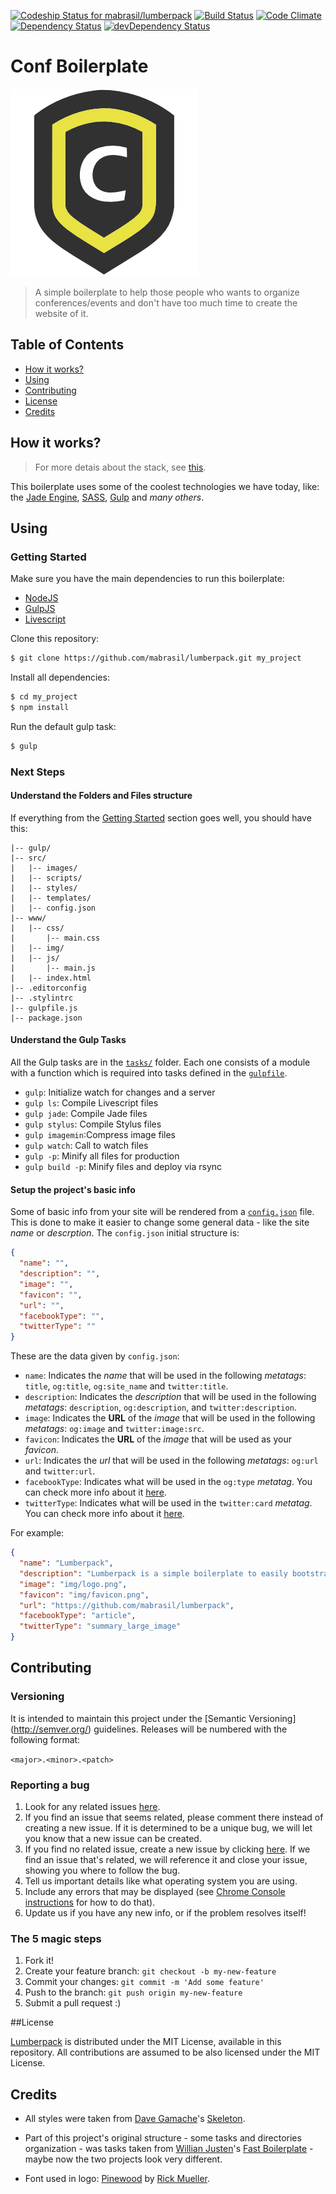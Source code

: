 [ ![Codeship Status for mabrasil/lumberpack](https://codeship.com/projects/e5c0fd40-146c-0133-f7df-26b4121038d9/status?branch=master)](https://codeship.com/projects/93079)
[![Build Status](https://travis-ci.org/mabrasil/lumberpack.svg?branch=master)](https://travis-ci.org/mabrasil/lumberpack)
[![Code Climate](https://codeclimate.com/github/mabrasil/lumberpack/badges/gpa.svg)](https://codeclimate.com/github/mabrasil/lumberpack)
[![Dependency Status](https://david-dm.org/mabrasil/lumberpack.png)](https://david-dm.org/mabrasil/lumberpack)
[![devDependency Status](https://david-dm.org/mabrasil/lumberpack/dev-status.svg)](https://david-dm.org/mabrasil/lumberpack#info=devDependencies)

# Conf Boilerplate

![Logo](src/images/logo.png)

> A simple boilerplate to help those people who wants to organize conferences/events and don't have too much time to create the website of it.

## Table of Contents

- [How it works?](#how-it-works)
- [Using](#using)
- [Contributing](#contributing)
- [License](#license)
- [Credits](#credits)

## How it works?

> For more detais about the stack, see [this](docs/how-it-works.md).

This boilerplate uses some of the coolest technologies we have today, like:
the [Jade Engine](http://jade-lang.com/), [SASS](http://sass-lang.com/),
[Gulp](http://gulpjs.com/) and *many others*.

## Using

### Getting Started

Make sure you have the main dependencies to run this boilerplate:

- [NodeJS](http://nodejs.org/)
- [GulpJS](http://gulpjs.com/)
- [Livescript](http://livescript.net/)

Clone this repository:

```sh
$ git clone https://github.com/mabrasil/lumberpack.git my_project
```

Install all dependencies:

```sh
$ cd my_project
$ npm install
```

Run the default gulp task:

```sh
$ gulp
```

### Next Steps

#### Understand the Folders and Files structure

If everything from the [Getting Started](#getting-started) section goes well, you should have this:

```
|-- gulp/
|-- src/
|   |-- images/
|   |-- scripts/
|   |-- styles/
|   |-- templates/
|   |-- config.json
|-- www/
|   |-- css/
|       |-- main.css
|   |-- img/
|   |-- js/
|       |-- main.js
|   |-- index.html
|-- .editorconfig
|-- .stylintrc
|-- gulpfile.js
|-- package.json
```

#### Understand the Gulp Tasks

All the Gulp tasks are in the [`tasks/`](gulp/tasks) folder. Each one consists of a module with a function which is required into tasks defined in the [`gulpfile`](https://github.com/mabrasil/lumberpack/blob/master/gulpfile.js).

- `gulp`: Initialize watch for changes and a server
- `gulp ls`: Compile Livescript files
- `gulp jade`: Compile Jade files
- `gulp stylus`: Compile Stylus files
- `gulp imagemin`:Compress image files
- `gulp watch`: Call to watch files
- `gulp -p`: Minify all files for production
- `gulp build -p`: Minify files and deploy via rsync

#### Setup the project's basic info

Some of basic info from your site will be rendered from a [`config.json`](/src/config.json) file. This is done to make it easier
to change some general data - like the site *name* or *descrption*. The `config.json` initial structure is:

```json
{
  "name": "",
  "description": "",
  "image": "",
  "favicon": "",
  "url": "",
  "facebookType": "",
  "twitterType": ""
}
```

These are the data given by `config.json`:

- `name`: Indicates the *name* that will be used in the following *metatags*: `title`, `og:title`, `og:site_name` and `twitter:title`.
- `description`: Indicates the *description* that will be used in the following *metatags*: `description`, `og:description`, and `twitter:description`.
- `image`: Indicates the **URL** of the *image* that will be used in the following *metatags*: `og:image` and `twitter:image:src`.
- `favicon`: Indicates the **URL** of the *image* that will be used as your *favicon*.
- `url`: Indicates the *url* that will be used in the following *metatags*: `og:url` and `twitter:url`.
- `facebookType`: Indicates what will be used in the `og:type` *metatag*. You can check more info about it [here](http://ogp.me/#types).
- `twitterType`: Indicates what will be used in the `twitter:card` *metatag*. You can check more info about it [here](https://dev.twitter.com/cards/types).

For example:

```json
{
  "name": "Lumberpack",
  "description": "Lumberpack is a simple boilerplate to easily bootstrap projects with a bunch of cool technologies.",
  "image": "img/logo.png",
  "favicon": "img/favicon.png",
  "url": "https://github.com/mabrasil/lumberpack",
  "facebookType": "article",
  "twitterType": "summary_large_image"
}
```

## Contributing

### Versioning

It is intended to maintain this project under the [Semantic Versioning] (http://semver.org/) guidelines. Releases will
be numbered with the following format:

`<major>.<minor>.<patch>`

### Reporting a bug

1. Look for any related issues [here](https://github.com/mabrasil/lumberpack/issues).
2. If you find an issue that seems related, please comment there instead of creating a new issue. If it is determined to be a unique bug, we will let you know that a new issue can be created.
3. If you find no related issue, create a new issue by clicking [here](https://github.com/mabrasil/lumberpack/issues/new).
If we find an issue that's related, we will reference it and close your issue, showing you where to follow the bug.
4. Tell us important details like what operating system you are using.
5. Include any errors that may be displayed (see [Chrome Console instructions](https://developer.chrome.com/devtools/docs/console#opening_the_console) for how to do that).
6. Update us if you have any new info, or if the problem resolves itself!

### The 5 magic steps

1. Fork it!
2. Create your feature branch: `git checkout -b my-new-feature`
3. Commit your changes: `git commit -m 'Add some feature'`
4. Push to the branch: `git push origin my-new-feature`
5. Submit a pull request :)

##License

[Lumberpack](https://github.com/mabrasil/lumberpack) is distributed under the
MIT License, available in this repository. All contributions are assumed to be also licensed under
the MIT License.

## Credits

- All styles were taken from [Dave Gamache](https://github.com/dhg)'s [Skeleton](https://github.com/dhg/Skeleton).

- Part of this project's original structure - some tasks and directories organization - was tasks taken
from [Willian Justen](https://github.com/willianjusten)'s [Fast Boilerplate](https://github.com/willianjusten/Fast) -
maybe now the two projects look very different.

- Font used in logo: [Pinewood](http://www.fontspace.com/rick-mueller/pinewood) by [Rick Mueller](http://moorstation.org/typoasis/designers/mueller/).

